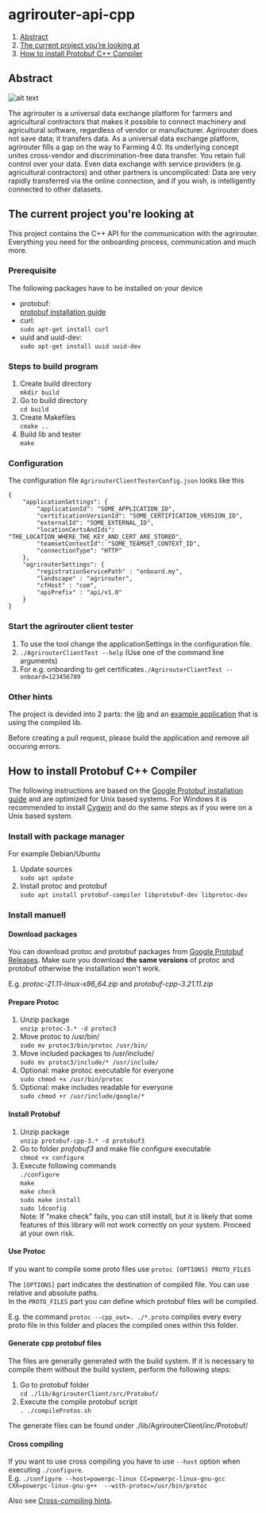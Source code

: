 # agrirouter-api-cpp

1. [Abstract](#abstract)
2. [The current project you’re looking at](#project)
3. [How to install Protobuf C++ Compiler](#compiler)

## Abstract <a name="abstract"></a>

![alt text](https://my-agrirouter.com/fileadmin/template/assets/img/agrirouter_logo.svg "Logo Title Text 1")

The agrirouter is a universal data exchange platform for farmers and agricultural contractors that makes it possible to connect machinery and agricultural software, regardless of vendor or manufacturer. Agrirouter does not save data; it transfers data.
As a universal data exchange platform, agrirouter fills a gap on the way to Farming 4.0. Its underlying concept unites cross-vendor and discrimination-free data transfer. You retain full control over your data. Even data exchange with service providers (e.g. agricultural contractors) and other partners is uncomplicated: Data are very rapidly transferred via the online connection, and if you wish, is intelligently connected to other datasets.

## The current project you're looking at <a name="project"></a>

This project contains the C++ API for the communication with the agrirouter. Everything you need for the onboarding process, communication and much more.

### Prerequisite

The following packages have to be installed on your device

- protobuf: <br>
[protobuf installation guide](#compiler)
- curl: <br>
`sudo apt-get install curl`
- uuid and uuid-dev: <br>
`sudo apt-get install uuid uuid-dev`

### Steps to build program

1. Create build directory <br>
   `mkdir build`
2. Go to build directory <br>
   `cd build`
3. Create Makefiles <br>
   `cmake ..`
4. Build lib and tester <br>
   `make`

### Configuration

The configuration file `AgrirouterClientTesterConfig.json` looks like this

```
{
    "applicationSettings": {
        "applicationId": "SOME_APPLICATION_ID",
        "certificationVersionId": "SOME_CERTIFICATION_VERSION_ID",
        "externalId": "SOME_EXTERNAL_ID",
        "locationCertsAndIds": "THE_LOCATION_WHERE_THE_KEY_AND_CERT_ARE_STORED",
        "teamsetContextId": "SOME_TEAMSET_CONTEXT_ID",
        "connectionType": "HTTP"
    },
    "agrirouterSettings": {
        "registrationServicePath" : "onboard.my",
        "landscape" : "agrirouter",
        "cfHost" : "com",
        "apiPrefix" : "api/v1.0"
    }
}
```
### Start the agrirouter client tester
1. To use the tool change the applicationSettings in the configuration file. <br>
2. `./AgrirouterClientTest --help` (Use one of the command line arguments) <br>
3. For e.g. onboarding to get certificates`./AgrirouterClientTest --onboard=123456789`
### Other hints

The project is devided into 2 parts: the [lib](lib/AgrirouterClient) and an [example application](AgrirouterClientTester) that is using the compiled lib.

Before creating a pull request, please build the application and remove all occuring errors.

## How to install Protobuf C++ Compiler <a name="compiler"></a>

The following instructions are based on the [Google Protobuf installation guide](https://github.com/google/protobuf/blob/master/src/README.md) and are optimized for Unix based systems. For Windows it is recommended to install [Cygwin](https://www.cygwin.com/) and do the same steps as if you were on a Unix based system.

### Install with package manager
For example Debian/Ubuntu
1. Update sources <br>
   `sudo apt update`
2. Install protoc and protobuf <br>
`sudo apt install protobuf-compiler libprotobuf-dev libprotoc-dev`

### Install manuell
#### Download packages

You can download protoc and protobuf packages from [Google Protobuf Releases](https://github.com/google/protobuf/releases).
Make sure you download **the same versions** of protoc and protobuf otherwise the installation won't work.

E.g. *protoc-21.11-linux-x86_64.zip* and *protobuf-cpp-3.21.11.zip*

#### Prepare Protoc

1. Unzip package <br>
   `unzip protoc-3.* -d protoc3`
2. Move protoc to /usr/bin/ <br>
   `sudo mv protoc3/bin/protoc /usr/bin/`
3. Move included packages to /usr/include/ <br>
   `sudo mv protoc3/include/* /usr/include/`
4. Optional: make protoc executable for everyone <br>
   `sudo chmod +x /usr/bin/protoc`
5. Optional: make includes readable for everyone <br>
   `sudo chmod +r /usr/include/google/*`

#### Install Protobuf

1. Unzip package <br>
   `unzip protobuf-cpp-3.* -d protobuf3`
2. Go to folder *profobuf3* and make file configure executable <br>
   `chmod +x configure`
3. Execute following commands <br>
   `./configure` <br>
   `make` <br>
   `make check` <br>
   `sudo make install` <br>
   `sudo ldconfig` <br>
   Note: If "make check" fails, you can still install, but it is likely that some features of this library will not work correctly on your system. Proceed at your own risk.

#### Use Protoc

If you want to compile some proto files use `protoc [OPTIONS] PROTO_FILES` <br>

The `[OPTIONS]` part indicates the destination of compiled file. You can use relative and absolute paths. <br>
In the `PROTO_FILES` part you can define which protobuf files will be compiled.

E.g. the command `protoc --cpp_out=. ./*.proto` compiles every every proto file in this folder and places the compiled ones within this folder.

#### Generate cpp protobuf files
The files are generally generated with the build system.
If it is necessary to compile them without the build system, perform the following steps:

1. Go to protobuf folder <br>
   `cd ./lib/AgrirouterClient/src/Protobuf/`
2. Execute the compile protobuf script <br>
   `. ./compileProtos.sh` <br>

The generate files can be found under ./lib/AgrirouterClient/inc/Protobuf/

#### Cross compiling

If you want to use cross compiling you have to use `--host` option when executing `./configure`. <br>
E.g. `./configure --host=powerpc-linux CC=powerpc-linux-gnu-gcc CXX=powerpc-linux-gnu-g++  --with-protoc=/usr/bin/protoc` <br>

Also see [Cross-compiling hints](https://github.com/eurotech/edc-examples/wiki/Cross-compiling-protobuf-for-ARM-architecture).

